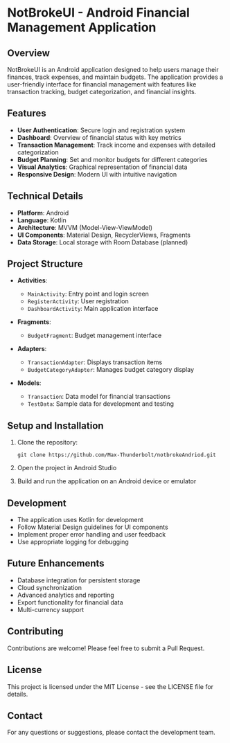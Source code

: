 # NotBrokeUI - Android Financial Management Application

## Overview
NotBrokeUI is an Android application designed to help users manage their finances, track expenses, and maintain budgets. The application provides a user-friendly interface for financial management with features like transaction tracking, budget categorization, and financial insights.

## Features
- **User Authentication**: Secure login and registration system
- **Dashboard**: Overview of financial status with key metrics
- **Transaction Management**: Track income and expenses with detailed categorization
- **Budget Planning**: Set and monitor budgets for different categories
- **Visual Analytics**: Graphical representation of financial data
- **Responsive Design**: Modern UI with intuitive navigation

## Technical Details
- **Platform**: Android
- **Language**: Kotlin
- **Architecture**: MVVM (Model-View-ViewModel)
- **UI Components**: Material Design, RecyclerViews, Fragments
- **Data Storage**: Local storage with Room Database (planned)

## Project Structure
- **Activities**:
  - `MainActivity`: Entry point and login screen
  - `RegisterActivity`: User registration
  - `DashboardActivity`: Main application interface

- **Fragments**:
  - `BudgetFragment`: Budget management interface

- **Adapters**:
  - `TransactionAdapter`: Displays transaction items
  - `BudgetCategoryAdapter`: Manages budget category display

- **Models**:
  - `Transaction`: Data model for financial transactions
  - `TestData`: Sample data for development and testing

## Setup and Installation
1. Clone the repository:
   ```
   git clone https://github.com/Max-Thunderbolt/notbrokeAndriod.git
   ```

2. Open the project in Android Studio

3. Build and run the application on an Android device or emulator

## Development
- The application uses Kotlin for development
- Follow Material Design guidelines for UI components
- Implement proper error handling and user feedback
- Use appropriate logging for debugging

## Future Enhancements
- Database integration for persistent storage
- Cloud synchronization
- Advanced analytics and reporting
- Export functionality for financial data
- Multi-currency support

## Contributing
Contributions are welcome! Please feel free to submit a Pull Request.

## License
This project is licensed under the MIT License - see the LICENSE file for details.

## Contact
For any questions or suggestions, please contact the development team. 